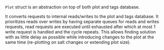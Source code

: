 `Plot` struct is an abstraction on top of both plot and tags database.

It converts requests to internal reads/writes to the plot and tags database. It
prioritizes reads over writes by having separate queues for reads and writes requests, read
requests are executed until exhausted after which at most 1 write request is handled and the
cycle repeats. This allows finding solution with as little delay as possible while introducing
changes to the plot at the same time (re-plotting on salt changes or extending plot size).
